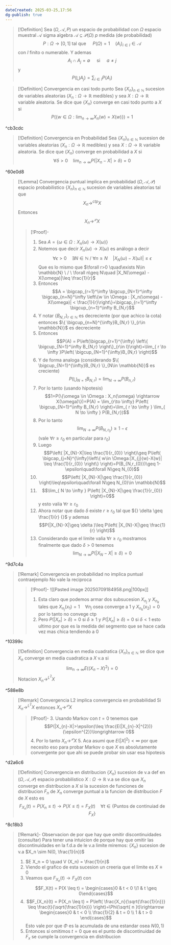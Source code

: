 ```yaml
---
dateCreated: 2025-03-25,17:56
dg-publish: true
---
```

>[!Definition]
>Sea ${} (\Omega, \mathcal{A}, P) {}$ un espacio de probabilidad con $\Omega$ espacio muestral $\mathcal{A}$ sigma algebra $\mathcal{A} \subseteq \mathcal{P}(\Omega)$ $p$ medida (de probabilidad) 
>$$P : \Omega \rightarrow [0, 1] \text{ tal que }\quad P(\Omega)=1\quad(A_i)_{i \in I} \in \mathcal{A}$$
>con $I$ finito o numerable. Y ademas $$A_{i}\cap A_{j}=\emptyset\quad\text{ si }\quad a\neq j$$ y $$P\left( \bigcup A_{j} \right)=\sum_{i \in I}P(A_{i})$$ 

>[!Definition] Convergencia en casi todo punto
>Sea $\{ X_{n} \}_{n\in \mathbb{N}}$ sucesion de variables aleatorias ($X_{n}:\Omega\rightarrow\mathbb{R}$ medibles) y sea $X:\Omega\rightarrow\mathbb{R}$ variable aleatoria. Se dice que $\{ X_{n} \}$ converge en casi todo punto a $X$ si $$P(\{ w\in \Omega:\lim_{ n \to \infty } X_{n}(w)=X(w) \})=1$$

^cb3cdc

>[!Definition] Convergencia en Probabilidad
>Sea $\{ X_{n} \}_{n\in \mathbb{N}}$ sucesion de variables aleatorias ($X_{n}:\Omega\rightarrow\mathbb{R}$ medibles) y sea $X:\Omega\rightarrow\mathbb{R}$ variable aleatoria. Se dice que $\{ X_{n} \}$ converge en probabilidad a $X$ si 
>$$\forall \delta >0 \quad\lim_{ n \to \infty } P(|X_{n}-X|>\delta )=0$$
>

^60e0d8

>[!Lemma] Convergencia puntual implica en probabilidad
>$(\Omega,\mathcal{A},\mathcal{P})$ espacio probabilistico $\{X_{n}\}_{n\in\mathbb{N}}$ sucesion de variables aleatorias tal que 
>$$X_{n}\rightarrow^{ctp}  X$$
>Entonces $$X_{n}\rightarrow^{\mathcal{P}}X$$ 
>>[!Proof]-
>>1. Sea $A = \{\omega \in \Omega : X_n(\omega) \rightarrow X(\omega)\}$
>>2. Notemos que decir $X_{n}(\omega)\rightarrow X(\omega)$ es análogo a decir  $$\forall \epsilon>0 \quad\exists N\in \mathbb{N}  \ / \ \forall n\geq N\quad |X_N(\omega) - X(\omega)|\leq \epsilon$$
>>Que es lo mismo que $\forall r>0 \quad\exists N\in \mathbb{N}  \ / \ \forall n\geq N\quad |X_N(\omega) - X(\omega)|\leq \frac{1}{r}$
>>3. Entonces $$A = \bigcap_{r=1}^\infty \bigcup_{N=1}^\infty \bigcap_{n=N}^\infty \left\{w \in \Omega : |X_n(\omega) - X(\omega)| < \frac{1}{r}\right\}=\bigcap_{r=1}^\infty \bigcup_{n=1}^\infty B_{N,r}$$
>>4. Y notar $\{B_{N,r}\}_{r\in \mathbb{N}}$ es decreciente (por que achico la cota) entonces $\{ \bigcup_{n=N}^{\infty}B_{N,r} \}_{r\in \mathbb{N}}$ es decreciente
>>5. Entonces $$P(A) = P\left(\bigcap_{r=1}^{\infty} \left\{ \bigcup_{N=1}^\infty B_{N,r} \right\}_{r\in I}\right)=\lim_{ r \to \infty }P\left( \bigcup_{N=1}^{\infty}B_{N,r} \right)$$
>>6. Y de forma analoga (considerando $\{ \bigcup_{N=1}^{\infty}B_{N,r} \}_{N\in \mathbb{N}}$ es creciente) $$P\left(\bigcup_{N=1}B_{N,r}\right)=\lim_{ N \to \infty } P(B_{n,r})$$ 
>>7. Por lo tanto (usando hipotesis)  $$1=P(\{\omega \in \Omega : X_n(\omega) \rightarrow X(\omega)\})=P(A)  = \lim_{r\to \infty} P\left( \bigcup_{N=1}^\infty B_{N,r} \right)=\lim_{ r \to \infty } \lim_{ N \to \infty } P(B_{N,r})$$
>>8. Por lo tanto $$\lim_{ N \to \infty } P(B_{N,r_{0}})\geq 1-\epsilon$$ (vale $\forall r\geq r_{0}$ en particular para $r_{0}$) 
>>9. Luego $$P\left( |X_{N}-X|\leq \frac{1}{r_{0}} \right)\geq P\left( \bigcap_{j=N}^{\infty}\left\{  w\in \Omega:|X_{j}(w)-X(w)| \leq \frac{1}{r_{0}} \right\}  \right)=P(B_{N,r_{0}})\geq 1-\epsilon\quad\forall N\geq N_{0}$$
>>10. $$P\left( |X_{N}-X|\geq \frac{1}{r_{0}} \right)\leq\epsilon\quad\forall N\geq N_{0}\in \mathbb{N}$$
>>11. $$\lim_{ N \to \infty } P\left( |X_{N}-X|\geq \frac{1}{r_{0}} \right)=0$$ y esto valia $\forall r\geq r_{0}$ 
>>12. Ahora notar que dado $\delta$ existe $r\geq r_{0}$ tal que ${} \delta \geq \frac{1}{r} {}$ y ademas $$P(|X_{N}-X|\geq \delta )\leq P\left( |X_{N}-X|\geq \frac{1}{r} \right)$$
>>13. Considerando que el limite valia ${} \forall r\geq r_{0} {}$  mostramos finalmente que dado $\delta >0$ tenemos $$\lim_{ N \to \infty } P(|X_{N}-X|\geq \delta )=0$$   

^9d7c4a

>[!Remark] Convergencia en probabilidad no implica puntual contraejemplo
>No vale la reciproca
>>[!Proof]-
>>![[Pasted image 20250709184958.png|100px]]
>>1. Esta claro que podemos armar dos subsucesion $X_{n_{j}}$ y $X_{n_{k}}$ tales que $X_{n_{j}}(x_{1})=1 \quad\forall n_{j}$ osea converge a 1 y $X_{n_{k}}(x_{2})=0$ por lo tanto no convege ctp
>>2. Pero $P(|X_{n}|>\delta )=0$ si $\delta \geq1$ y $P(|X_{n}|\geq\delta )=0$ si $\delta <1$ esto ultimo por que es la medida del segmento que se hace cada vez mas chica tendiendo a 0

^10399c

>[!Definition] Convergencia en media cuadratica
>$\{ X_{n} \}_{n\in \mathbb{N}}$ se dice que $X_{n}$ converge en media cuadratica a $X$ v.a si $$\lim_{ n \to \infty } E((X_{n}-X)^{2})=0$$
>Notacion $X_{n}\rightarrow^{L^{2}}X$  

^588e8b

>[!Remark] Convergencia L2 implica convergencia en probabilidad 
>Si $X_{n}\rightarrow^{L^{2}}X$ entonces $X_{n}\rightarrow^{\mathcal{P}}X$
>>[!Proof]-
>>3. Usando Markov con $t=0$ tenemos que $$P(|X_{n}-X|>\epsilon)\leq \frac{E(|X_{n}-X|^{2})}{\epsilon^{2}}\longrightarrow  0$$
>>4. Por lo tanto $X_{n}\rightarrow^{\mathcal{P}}X$ 
>>5. Aca asumi que $E(|X|^{2})<\infty$ por que necesito eso para probar Markov o que $X$ es absolutamente convergente por que ahi se puede probar sin usar esa hipotesis

^d2a6c6

>[!Definition] Convergencia en distribucion
>$\{ X_{n} \}$ sucesion de v.a def en $(\Omega,\mathcal{A},\mathcal{P})$ espacio probabilistico $X:\Omega\rightarrow\mathbb{R}$ v.a se dice que $X_{n}$ converge en distribucion a $X$ si la sucesion de funciones de distribucion $F_{n}$   de $X_{n}$ converge puntual a la funcion de distribucion $F$ de $X$ esto es $$F_{X_{n}}(t)=P(X_{n}\leq t)\longrightarrow P(X\leq t)= F_{X}(t)\quad \forall t\in \{ \text{Puntos de continuiad de }F_{X} \}$$
>

^8c18b3

>[!Remark]-
>Observacion de por que hay que omitir discontinuidades (consultar)
>Para tener una intuicion de porque hay que omitir las discontinuidades en la f.d.a de le v.a limite miremos: $\{X_n\}$ sucesion de v.a $X_n \sim N(0, \frac{1}{n})$
>1. $E X_n = 0 \quad V (X_n) = \frac{1}{n}$
>2. Viendo el grafico de esta sucesion un creeria que el limite es $X\equiv0$
>3. Veamos que $F_{X_n}(t) \rightarrow F_X(t)$ con $$F_X(t) = P(X \leq t) = \begin{cases}0 & t < 0 \\1 & t \geq 0\end{cases}$$
>4. $$F_{X_n}(t) = P(X_n \leq t) = P\left( \frac{X_n}{\sqrt{\frac{1}{n}}} \leq \frac{t}{\sqrt{\frac{1}{n}}} \right)=\Phi(\sqrt{ n }t)\rightarrow \begin{cases}0 & t < 0 \\ \frac{1}{2} & t = 0 \\ 1 & t > 0 
\end{cases}$$ 
>Esto vale por que $\Phi$ es la acumulada de una estandar osea $N(0,1)$  
>5. Entonces si omitimos $t=0$ que es el punto de discontinuidad de $F_{x}$ se cumple la convergencia en distribucion

